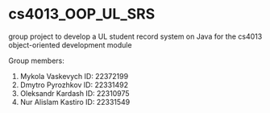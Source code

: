 # cs4013_OOP_UL_SRS
group project to develop a UL student record system on Java for the cs4013 object-oriented development module


Group members:
1. Mykola Vaskevych    ID: 22372199
2. Dmytro Pyrozhkov    ID: 22331492
3. Oleksandr Kardash   ID: 22310975
4. Nur Alislam Kastiro ID: 22331549


